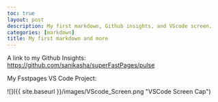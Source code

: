 ```yaml
---
toc: true
layout: post
description: My first markdown, Github insights, and VScode screen.
categories: [markdown]
title: My first markdown and more
---
```


A link to my Github Insights: https://github.com/sanikasha/superFastPages/pulse

My Fsstpages VS Code Project:

![]({{ site.baseurl }}/images/VScode_Screen.png "VSCode Screen Cap")
